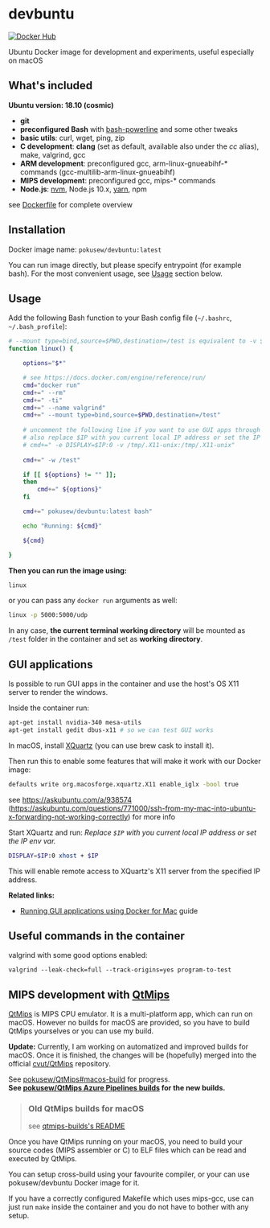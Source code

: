 # devbuntu

[![Docker Hub](https://img.shields.io/badge/docker%20hub-pokusew%2Fdevbuntu-blue.svg?logo=docker&logoColor=white)](https://hub.docker.com/r/pokusew/devbuntu)

Ubuntu Docker image for development and experiments, useful especially on macOS


## What's included

**Ubuntu version: 18.10 (cosmic)**

* **git**
* **preconfigured Bash** with [bash-powerline](https://github.com/riobard/bash-powerline) and some other tweaks
* **basic utils**: curl, wget, ping, zip
* **C development**: **clang** (set as default, available also under the _cc_ alias), make, valgrind, gcc
* **ARM development**: preconfigured gcc, arm-linux-gnueabihf-* commands (gcc-multilib-arm-linux-gnueabihf)
* **MIPS development**: preconfigured gcc, mips-* commands
* **Node.js**: [nvm](https://github.com/creationix/nvm), Node.js 10.x, [yarn](https://yarnpkg.com/), npm

see [Dockerfile](/Dockerfile) for complete overview


## Installation

Docker image name: `pokusew/devbuntu:latest`

You can run image directly, but please specify entrypoint (for example bash).
For the most convenient usage, see [Usage](#usage) section below.

## Usage


Add the following Bash function to your Bash config file (`~/.bashrc`, `~/.bash_profile`):  

```bash
# --mount type=bind,source=$PWD,destination=/test is equivalent to -v $PWD:/test
function linux() {

	options="$*"

	# see https://docs.docker.com/engine/reference/run/
	cmd="docker run"
	cmd+=" --rm"
	cmd+=" -ti"
	cmd+=" --name valgrind"
	cmd+=" --mount type=bind,source=$PWD,destination=/test"
	
	# uncomment the following line if you want to use GUI apps through macOS XQuartz X11
	# also replace $IP with you current local IP address or set the IP env var
	# cmd+=" -e DISPLAY=$IP:0 -v /tmp/.X11-unix:/tmp/.X11-unix"
	
	cmd+=" -w /test"

	if [[ ${options} != "" ]];
	then
		cmd+=" ${options}"
	fi

	cmd+=" pokusew/devbuntu:latest bash"

	echo "Running: ${cmd}"

	${cmd}

}
```

**Then you can run the image using:** 

```bash
linux
```

or you can pass any `docker run` arguments as well:

```bash
linux -p 5000:5000/udp
```

In any case, **the current terminal working directory** will be mounted as `/test` folder in the container and set as **working directory**.


## GUI applications

Is possible to run GUI apps in the container and use the host's OS X11 server to render the windows.

Inside the container run:

```bash
apt-get install nvidia-340 mesa-utils
apt-get install gedit dbus-x11 # so we can test GUI works
```

In macOS, install [XQuartz](https://www.xquartz.org/) (you can use brew cask to install it).

Then run this to enable some features that will make it work with our Docker image:
```bash
defaults write org.macosforge.xquartz.X11 enable_iglx -bool true
```

see https://askubuntu.com/a/938574 (https://askubuntu.com/questions/771000/ssh-from-my-mac-into-ubuntu-x-forwarding-not-working-correctly) for more info

Start XQuartz and run:
_Replace `$IP` with you current local IP address or set the IP env var._

```bash
DISPLAY=$IP:0 xhost + $IP
```

This will enable remote access to XQuartz's X11 server from the specified IP address.

**Related links:**
- [Running GUI applications using Docker for Mac](https://sourabhbajaj.com/blog/2017/02/07/gui-applications-docker-mac/) guide


## Useful commands in the container

valgrind with some good options enabled:
```
valgrind --leak-check=full --track-origins=yes program-to-test
```


## MIPS development with [QtMips](https://github.com/cvut/QtMips)

[QtMips](https://github.com/cvut/QtMips) is MIPS CPU emulator. It is a multi-platform app, which can run on macOS.
However no builds for macOS are provided, so you have to build QtMips yourselves or you can use my build.

**Update:** Currently, I am working on automatized and improved builds for macOS. Once it is finished,
the changes will be (hopefully) merged into the official [cvut/QtMips](https://github.com/cvut/QtMips) repository.

See [pokusew/QtMips#macos-build](https://github.com/pokusew/QtMips/tree/macos-build) for progress.  
**See [pokusew/QtMips Azure Pipelines builds](https://dev.azure.com/pokusew/QtMips/_build?definitionId=1) for the new builds.**

> ### Old QtMips builds for macOS
> see [qtmips-builds's README](/qtmips-builds/README.md)

Once you have QtMips running on your macOS, you need to build your source codes (MIPS assembler or C) to ELF files which can be read and executed by QtMips.

You can setup cross-build using your favourite compiler, or your can use pokusew/devbuntu Docker image for it.

If you have a correctly configured Makefile which uses mips-gcc, use can just run `make` inside the container and you do not have to bother with any setup.
